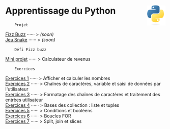 # Apprentissage du Python <img align="right" src="src/images/Python-logo-notext.svg" alt="Python" title="Phthon" widht="auto" height="64px">

```
    Projet
```
[Fizz Buzz](FizzBuzz) ······ > *(soon)*  
[Jeu Snake]() ······ > *(soon)*  
```
    Défi Fizz buzz
```
[Mini projet](miniProjet) ······ > Calculateur de revenus  
```
    Exercices
```
[Exercices 1](practice1) ······ > Afficher et calculer les nombres  
[Exercices 2](practice2) ······ > Chaînes de caractères, variable et saisi de données par l'utilisateur  
[Exercices 3](practice3) ······ > Formatage des chaînes de caractères et traitement des entrèes utilisateur  
[Exercices 4](practice4) ······ > Bases des collection : liste et tuples  
[Exercices 5](practice5) ······ > Conditions et booléens  
[Exercices 6](practice6) ······ > Boucles FOR  
[Exercices 7](practice7) ······ > Split, join et slices  